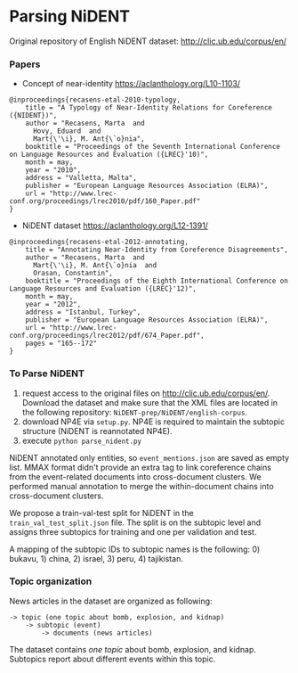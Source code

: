 # Parsing NiDENT 

Original repository of English NiDENT dataset: http://clic.ub.edu/corpus/en/

### Papers
* Concept of near-identity https://aclanthology.org/L10-1103/ 
```
@inproceedings{recasens-etal-2010-typology,
    title = "A Typology of Near-Identity Relations for Coreference ({NIDENT})",
    author = "Recasens, Marta  and
      Hovy, Eduard  and
      Mart{\'\i}, M. Ant{\`o}nia",
    booktitle = "Proceedings of the Seventh International Conference on Language Resources and Evaluation ({LREC}'10)",
    month = may,
    year = "2010",
    address = "Valletta, Malta",
    publisher = "European Language Resources Association (ELRA)",
    url = "http://www.lrec-conf.org/proceedings/lrec2010/pdf/160_Paper.pdf"
}
  ```
* NiDENT dataset https://aclanthology.org/L12-1391/
```
@inproceedings{recasens-etal-2012-annotating,
    title = "Annotating Near-Identity from Coreference Disagreements",
    author = "Recasens, Marta  and
      Mart{\'\i}, M. Ant{\`o}nia  and
      Orasan, Constantin",
    booktitle = "Proceedings of the Eighth International Conference on Language Resources and Evaluation ({LREC}'12)",
    month = may,
    year = "2012",
    address = "Istanbul, Turkey",
    publisher = "European Language Resources Association (ELRA)",
    url = "http://www.lrec-conf.org/proceedings/lrec2012/pdf/674_Paper.pdf",
    pages = "165--172"
}
```

### To Parse NiDENT
1. request access to the original files on http://clic.ub.edu/corpus/en/. Download the dataset and make sure that the XML files are located in the following repository: 
```NiDENT-prep/NiDENT/english-corpus```.
2. download NP4E via ```setup.py```. NP4E is required to maintain the subtopic structure (NiDENT is reannotated NP4E). 
3. execute ```python parse_nident.py``` 

NiDENT annotated only entities, so ```event_mentions.json``` are saved as empty list. MMAX format didn't provide an extra tag to 
link coreference chains from the event-related documents into cross-document clusters. We performed manual annotation to merge the within-document
chains into cross-document clusters.

We propose a train-val-test split for NiDENT in the ```train_val_test_split.json``` file. The split is on the subtopic level
and assigns three subtopics for training and one per validation and test. 

A mapping of the subtopic IDs to subtopic names is the following: 0) bukavu, 1) china, 2) israel, 3) peru, 4) tajikistan.

### Topic organization
News articles in the dataset are organized as following: 

```
-> topic (one topic about bomb, explosion, and kidnap)
    -> subtopic (event)
        -> documents (news articles)
   ```

The dataset contains _one topic_ about bomb, explosion, and kidnap. Subtopics report about different events within this topic.  
